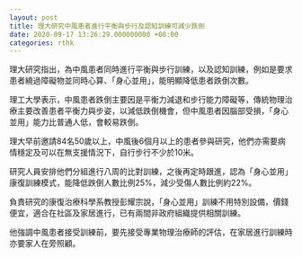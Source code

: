 ```yaml
---
layout: post
title: 理大研究中風患者進行平衡與步行及認知訓練可減少跌倒
date: 2020-09-17 13:26:29.000000000 +08:00
categories: rthk
---
```


理大研究指出，為中風患者同時進行平衡與步行訓練，以及認知訓練，例如是要求患者繞過障礙物並同時心算、「身心並用」，能明顯降低患者跌倒次數。

理工大學表示，中風患者跌倒主要因是平衡力減退和步行能力障礙等，傳統物理治療主要改善患者平衡力與步姿，以減低跌倒機會，但中風患者因腦部受損，「身心並用」能力比普通人低，會較易跌倒。

理大早前邀請84名50歲以上，中風後6個月以上的患者參與研究，他們亦需要病情穩定及可以在無支援情況下，自行步行不少於10米。

研究人員安排他們分組進行八周的比對訓練，之後再定時跟進，認為「身心並用」康復訓練模式，能降低跌倒人數比例25%，減少受傷人數比例約22%。

負責研究的康復治療科學系教授彭耀宗說，「身心並用」訓練不用特別設備，價錢便宜，適合在社區及家居進行，已有兩間非政府組織提供相關訓練。

他強調中風患者接受訓練前，要先接受專業物理治療師的評估，在家居進行訓練時亦要家人在旁照顧。
